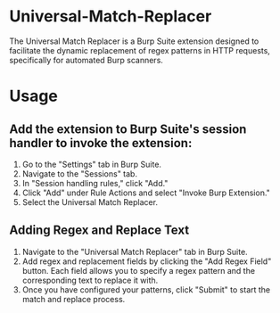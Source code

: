 # Universal-Match-Replacer
The Universal Match Replacer is a Burp Suite extension designed to facilitate the dynamic replacement of regex patterns in HTTP requests, specifically for automated Burp scanners. 

# Usage
## Add the extension to Burp Suite's session handler to invoke the extension:
1. Go to the "Settings" tab in Burp Suite.
2. Navigate to the "Sessions" tab.
3. In "Session handling rules," click "Add."
4. Click "Add" under Rule Actions and select "Invoke Burp Extension."
5. Select the Universal Match Replacer.

## Adding Regex and Replace Text
1. Navigate to the "Universal Match Replacer" tab in Burp Suite.
2. Add regex and replacement fields by clicking the "Add Regex Field" button. Each field allows you to specify a regex pattern and the corresponding text to replace it with.
3. Once you have configured your patterns, click "Submit" to start the match and replace process.
